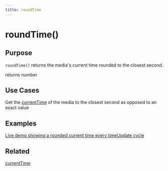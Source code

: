 ```yaml
---
title: roundTime
---
```

# roundTime() #

## Purpose ##

`roundTime()` returns the media's current time rounded to the closest second.

returns number

## Use Cases ##

Get the [currentTime](#currentTime) of the media to the closest second as opposed to an exact value

## Examples ##

[Live demo showing a rounded current time every timeUpdate cycle](http://jsfiddle.net/popcornjs/Nd7js/)

## Related ##

[currentTime](#currentTime)
